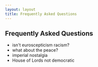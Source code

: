 ```yaml
---
layout: layout
title: Frequently Asked Questions
---
```


Frequently Asked Questions
--------------------------

* isn't euroscepticism racism?
* what about the peace?
* imperial nostalgia
* House of Lords not democratic
